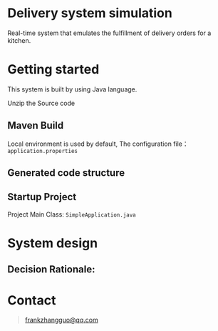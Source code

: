 # Delivery system simulation
Real-time system that emulates the fulfillment of delivery orders for a kitchen.

# Getting started
This system is built by using Java language. 

Unzip the Source code
## Maven Build
Local environment is used by default, The configuration file：`application.properties`


## Generated code structure

## Startup Project
Project Main Class: `SimpleApplication.java`

# System design

## Decision Rationale:




# Contact
> frankzhangguo@qq.com


